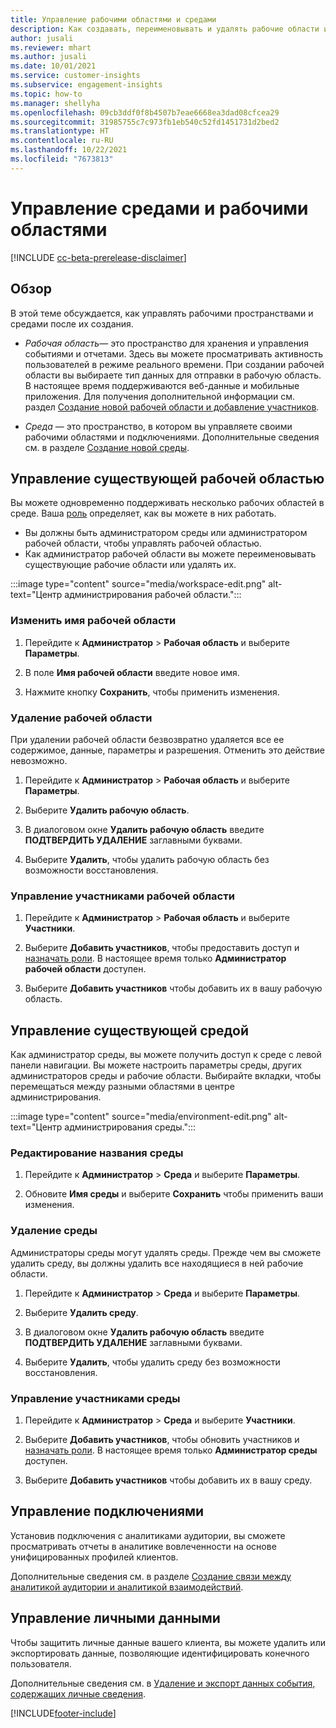 ```yaml
---
title: Управление рабочими областями и средами
description: Как создавать, переименовывать и удалять рабочие области и среды.
author: jusali
ms.reviewer: mhart
ms.author: jusali
ms.date: 10/01/2021
ms.service: customer-insights
ms.subservice: engagement-insights
ms.topic: how-to
ms.manager: shellyha
ms.openlocfilehash: 09cb3ddf0f8b4507b7eae6668ea3dad08cfcea29
ms.sourcegitcommit: 31985755c7c973fb1eb540c52fd1451731d2bed2
ms.translationtype: HT
ms.contentlocale: ru-RU
ms.lasthandoff: 10/22/2021
ms.locfileid: "7673813"
---
```

# <a name="manage-environments-and-workspaces"></a>Управление средами и рабочими областями

[!INCLUDE [cc-beta-prerelease-disclaimer](includes/cc-beta-prerelease-disclaimer.md)]

## <a name="overview"></a>Обзор

В этой теме обсуждается, как управлять рабочими пространствами и средами после их создания. 

- *Рабочая область*— это пространство для хранения и управления событиями и отчетами. Здесь вы можете просматривать активность пользователей в режиме реального времени. При создании рабочей области вы выбираете тип данных для отправки в рабочую область. В настоящее время поддерживаются веб-данные и мобильные приложения. Для получения дополнительной информации см. раздел [Создание новой рабочей области и добавление участников](create-workspace.md).

- *Среда* — это пространство, в котором вы управляете своими рабочими областями и подключениями. Дополнительные сведения см. в разделе [Создание новой среды](create-new-environment.md).

## <a name="manage-an-existing-workspace"></a>Управление существующей рабочей областью

Вы можете одновременно поддерживать несколько рабочих областей в среде. Ваша [роль](user-roles.md) определяет, как вы можете в них работать. 

 - Вы должны быть администратором среды или администратором рабочей области, чтобы управлять рабочей областью.
 - Как администратор рабочей области вы можете переименовывать существующие рабочие области или удалять их. 

:::image type="content" source="media/workspace-edit.png" alt-text="Центр администрирования рабочей области.":::

### <a name="edit-a-workspace-name"></a>Изменить имя рабочей области

1. Перейдите к **Администратор** > **Рабочая область** и выберите **Параметры**.

1. В поле **Имя рабочей области** введите новое имя.

1. Нажмите кнопку **Сохранить**, чтобы применить изменения.

### <a name="delete-a-workspace"></a>Удаление рабочей области

При удалении рабочей области безвозвратно удаляется все ее содержимое, данные, параметры и разрешения. Отменить это действие невозможно.

1. Перейдите к **Администратор** > **Рабочая область** и выберите **Параметры**.

1. Выберите **Удалить рабочую область**. 

1. В диалоговом окне **Удалить рабочую область** введите **ПОДТВЕРДИТЬ УДАЛЕНИЕ** заглавными буквами. 

1. Выберите **Удалить**, чтобы удалить рабочую область без возможности восстановления.

### <a name="manage-workspace-members"></a>Управление участниками рабочей области

1. Перейдите к **Администратор** > **Рабочая область** и выберите **Участники**.

1. Выберите **Добавить участников**, чтобы предоставить доступ и [назначать роли](user-roles.md). В настоящее время только **Администратор рабочей области** доступен.

1. Выберите **Добавить участников** чтобы добавить их в вашу рабочую область.

## <a name="manage-an-existing-environment"></a>Управление существующей средой

Как администратор среды, вы можете получить доступ к среде с левой панели навигации. Вы можете настроить параметры среды, других администраторов среды и рабочие области. Выбирайте вкладки, чтобы перемещаться между разными областями в центре администрирования.

:::image type="content" source="media/environment-edit.png" alt-text="Центр администрирования среды.":::

### <a name="edit-an-environment-name"></a>Редактирование названия среды

1. Перейдите к **Администратор** > **Среда** и выберите **Параметры**.

1. Обновите **Имя среды** и выберите **Сохранить** чтобы применить ваши изменения.

### <a name="delete-an-environment"></a>Удаление среды

Администраторы среды могут удалять среды. Прежде чем вы сможете удалить среду, вы должны удалить все находящиеся в ней рабочие области.

1. Перейдите к **Администратор** > **Среда** и выберите **Параметры**.

1. Выберите **Удалить среду**. 

1. В диалоговом окне **Удалить рабочую область** введите **ПОДТВЕРДИТЬ УДАЛЕНИЕ** заглавными буквами. 

1. Выберите **Удалить**, чтобы удалить среду без возможности восстановления.

### <a name="manage-environment-members"></a>Управление участниками среды

1. Перейдите к **Администратор** > **Среда** и выберите **Участники**.

1. Выберите **Добавить участников**, чтобы обновить участников и [назначать роли](user-roles.md). В настоящее время только **Администратор среды** доступен.

1. Выберите **Добавить участников** чтобы добавить их в вашу среду.

## <a name="manage-connections"></a>Управление подключениями

Установив подключения с аналитиками аудитории, вы сможете просматривать отчеты в аналитике вовлеченности на основе унифицированных профилей клиентов. 

Дополнительные сведения см. в разделе [Создание связи между аналитикой аудитории и аналитикой взаимодействий](integrate-audience-insights-engagement-insights.md).

## <a name="manage-personal-data"></a>Управление личными данными

Чтобы защитить личные данные вашего клиента, вы можете удалить или экспортировать данные, позволяющие идентифицировать конечного пользователя.

Дополнительные сведения см. в [Удаление и экспорт данных события, содержащих личные сведения](../dsr-rights-requests.md#deleting-and-exporting-event-data-containing-end-user-identifiable-information).

[!INCLUDE[footer-include](../includes/footer-banner.md)]
